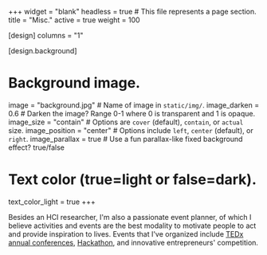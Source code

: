 +++
widget = "blank"
headless = true  # This file represents a page section.
title = "Misc."
active = true
weight = 100

[design]
columns = "1"

[design.background]

# Background image.
image = "background.jpg"  # Name of image in `static/img/`.
image_darken = 0.6  # Darken the image? Range 0-1 where 0 is transparent and 1 is opaque.
image_size = "contain"  #  Options are `cover` (default), `contain`, or `actual` size.
image_position = "center"  # Options include `left`, `center` (default), or `right`.
image_parallax = true  # Use a fun parallax-like fixed background effect? true/false

# Text color (true=light or false=dark).
text_color_light = true
+++

Besides an HCI researcher, I'm also a passionate event planner, of which I believe activities and events are the best modality to motivate people to act and provide inspiration to lives. Events that I've organized include <a href="https://www.ted.com/tedx/events/19444">TEDx annual conferences</a>, <a href="https://hackathon.nctu.me">Hackathon</a>, and innovative entrepreneurs' competition.
